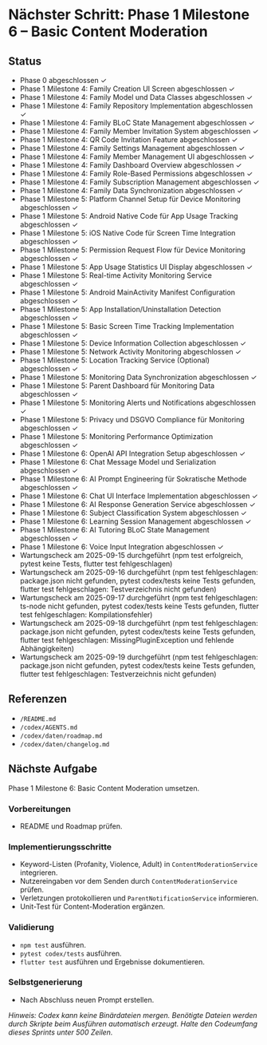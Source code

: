 # Nächster Schritt: Phase 1 Milestone 6 – Basic Content Moderation

## Status
- Phase 0 abgeschlossen ✓
- Phase 1 Milestone 4: Family Creation UI Screen abgeschlossen ✓
- Phase 1 Milestone 4: Family Model und Data Classes abgeschlossen ✓
- Phase 1 Milestone 4: Family Repository Implementation abgeschlossen ✓
- Phase 1 Milestone 4: Family BLoC State Management abgeschlossen ✓
- Phase 1 Milestone 4: Family Member Invitation System abgeschlossen ✓
- Phase 1 Milestone 4: QR Code Invitation Feature abgeschlossen ✓
- Phase 1 Milestone 4: Family Settings Management abgeschlossen ✓
- Phase 1 Milestone 4: Family Member Management UI abgeschlossen ✓
- Phase 1 Milestone 4: Family Dashboard Overview abgeschlossen ✓
- Phase 1 Milestone 4: Family Role-Based Permissions abgeschlossen ✓
- Phase 1 Milestone 4: Family Subscription Management abgeschlossen ✓
- Phase 1 Milestone 4: Family Data Synchronization abgeschlossen ✓
- Phase 1 Milestone 5: Platform Channel Setup für Device Monitoring abgeschlossen ✓
- Phase 1 Milestone 5: Android Native Code für App Usage Tracking abgeschlossen ✓
- Phase 1 Milestone 5: iOS Native Code für Screen Time Integration abgeschlossen ✓
- Phase 1 Milestone 5: Permission Request Flow für Device Monitoring abgeschlossen ✓
- Phase 1 Milestone 5: App Usage Statistics UI Display abgeschlossen ✓
- Phase 1 Milestone 5: Real-time Activity Monitoring Service abgeschlossen ✓
- Phase 1 Milestone 5: Android MainActivity Manifest Configuration abgeschlossen ✓
- Phase 1 Milestone 5: App Installation/Uninstallation Detection abgeschlossen ✓
- Phase 1 Milestone 5: Basic Screen Time Tracking Implementation abgeschlossen ✓
- Phase 1 Milestone 5: Device Information Collection abgeschlossen ✓
- Phase 1 Milestone 5: Network Activity Monitoring abgeschlossen ✓
- Phase 1 Milestone 5: Location Tracking Service (Optional) abgeschlossen ✓
- Phase 1 Milestone 5: Monitoring Data Synchronization abgeschlossen ✓
- Phase 1 Milestone 5: Parent Dashboard für Monitoring Data abgeschlossen ✓
- Phase 1 Milestone 5: Monitoring Alerts und Notifications abgeschlossen ✓
- Phase 1 Milestone 5: Privacy und DSGVO Compliance für Monitoring abgeschlossen ✓
- Phase 1 Milestone 5: Monitoring Performance Optimization abgeschlossen ✓
- Phase 1 Milestone 6: OpenAI API Integration Setup abgeschlossen ✓
- Phase 1 Milestone 6: Chat Message Model und Serialization abgeschlossen ✓
- Phase 1 Milestone 6: AI Prompt Engineering für Sokratische Methode abgeschlossen ✓
- Phase 1 Milestone 6: Chat UI Interface Implementation abgeschlossen ✓
- Phase 1 Milestone 6: AI Response Generation Service abgeschlossen ✓
- Phase 1 Milestone 6: Subject Classification System abgeschlossen ✓
- Phase 1 Milestone 6: Learning Session Management abgeschlossen ✓
- Phase 1 Milestone 6: AI Tutoring BLoC State Management abgeschlossen ✓
- Phase 1 Milestone 6: Voice Input Integration abgeschlossen ✓
- Wartungscheck am 2025-09-15 durchgeführt (npm test erfolgreich, pytest keine Tests, flutter test fehlgeschlagen)
- Wartungscheck am 2025-09-16 durchgeführt (npm test fehlgeschlagen: package.json nicht gefunden, pytest codex/tests keine Tests gefunden, flutter test fehlgeschlagen: Testverzeichnis nicht gefunden)
- Wartungscheck am 2025-09-17 durchgeführt (npm test fehlgeschlagen: ts-node nicht gefunden, pytest codex/tests keine Tests gefunden, flutter test fehlgeschlagen: Kompilationsfehler)
- Wartungscheck am 2025-09-18 durchgeführt (npm test fehlgeschlagen: package.json nicht gefunden, pytest codex/tests keine Tests gefunden, flutter test fehlgeschlagen: MissingPluginException und fehlende Abhängigkeiten)
- Wartungscheck am 2025-09-19 durchgeführt (npm test fehlgeschlagen: package.json nicht gefunden, pytest codex/tests keine Tests gefunden, flutter test fehlgeschlagen: Testverzeichnis nicht gefunden)

## Referenzen
- `/README.md`
- `/codex/AGENTS.md`
- `/codex/daten/roadmap.md`
- `/codex/daten/changelog.md`

## Nächste Aufgabe
Phase 1 Milestone 6: Basic Content Moderation umsetzen.

### Vorbereitungen
- README und Roadmap prüfen.

### Implementierungsschritte
- Keyword-Listen (Profanity, Violence, Adult) in `ContentModerationService` integrieren.
- Nutzereingaben vor dem Senden durch `ContentModerationService` prüfen.
- Verletzungen protokollieren und `ParentNotificationService` informieren.
- Unit-Test für Content-Moderation ergänzen.

### Validierung
- `npm test` ausführen.
- `pytest codex/tests` ausführen.
- `flutter test` ausführen und Ergebnisse dokumentieren.

### Selbstgenerierung
- Nach Abschluss neuen Prompt erstellen.

*Hinweis: Codex kann keine Binärdateien mergen. Benötigte Dateien werden durch Skripte beim Ausführen automatisch erzeugt. Halte den Codeumfang dieses Sprints unter 500 Zeilen.*
